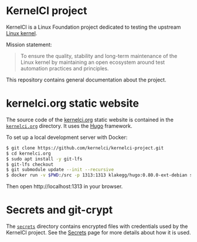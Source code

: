 KernelCI project
================

KernelCI is a Linux Foundation project dedicated to testing the upstream [Linux
kernel](https://kernel.org).

Mission statement:

> To ensure the quality, stability and long-term maintenance of the Linux
> kernel by maintaining an open ecosystem around test automation practices and
> principles.

This repository contains general documentation about the project.


kernelci.org static website
===========================

The source code of the [kernelci.org](https://kernelci.org) static website is
contained in the [`kernelci.org`](kernelci.org) directory.  It uses the
[Hugo](https://gohugo.io) framework.

To set up a local development server with Docker:

```sh
$ git clone https://github.com/kernelci/kernelci-project.git
$ cd kernelci.org
$ sudo apt install -y git-lfs
$ git-lfs checkout
$ git submodule update --init --recursive
$ docker run -v $PWD:/src -p 1313:1313 klakegg/hugo:0.80.0-ext-debian server -D
```

Then open http://localhost:1313 in your browser.

Secrets and git-crypt
=====================

The [`secrets`](https://github.com/kernelci/kernelci-project/tree/main/secrets)
directory contains encrypted files with credentials used by the KernelCI
project.  See the [Secrets](https://static.staging.kernelci.org/docs/admin/secrets/) page for
more details about how it is used.
